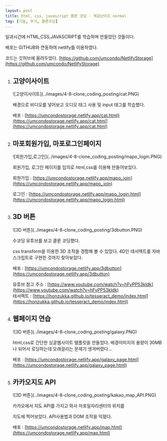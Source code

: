 ```yaml
---
layout: post
title: html, css, javascript 클론 코딩 - 체감난이도 normal
tag: [기술, 후기, 클론코딩]
---
```


일과시간에 HTML,CSS,JAVASCRIPT를 학습하며 만들었던 것들이다.

배포는 GITHUB와 연동하여 netlify를 이용하였다.

코드는 깃허브에 올려두었다. [https://github.com/umcondo/NetlifyStorage](https://github.com/umcondo/NetlifyStorage)

1.  <h2>고양이사이트</h2>
    ![고양이사이트](../images/4-8-clone_coding_posting/cat.PNG)

    배경으로 비디오를 넣어보고 오디오 태그 사용 및 input 태그를 학습했다.

    배포 : [https://umcondostorage.netlify.app/cat.html}(https://umcondostorage.netlify.app/cat.html](https://umcondostorage.netlify.app/cat.html)

2.  <h2>마포회원가입, 마포로그인페이지</h2>
    ![회원가입,로그인](../images/4-8-clone_coding_posting/mapo_login.PNG)

    회원가입, 로그인 페이지를 임의로 html,css를 이용해 만들어보았다.

    회원가입 : [https://umcondostorage.netlify.app/mapo_join](https://umcondostorage.netlify.app/mapo_join)

    로그인 : [https://umcondostorage.netlify.app/mapo_login.html](https://umcondostorage.netlify.app/mapo_login.html)

3.  <h2>3D 버튼</h2>
    ![3D 버튼](../images/4-8-clone_coding_posting/3dbutton.PNG)

    수코딩 유튜브를 보고 클론 코딩했다.

    css transform을 이용한 3D 조작을 경험해 볼 수 있었다. 4D인 테서렉트를 자바스크립트로 구현한 것까지 찾아보았다.

    배포 : [https://umcondostorage.netlify.app/3dbutton](https://umcondostorage.netlify.app/3dbutton)

    유튜브 참고 주소 : [https://www.youtube.com/watch?v=hFvPP53kldk](https://www.youtube.com/watch?v=hFvPP53kldk) <br>
    테서렉트 : [https://honzukka.github.io/tesseract_demo/index.html](https://honzukka.github.io/tesseract_demo/index.html)

4.  <h2>웹페이지 연습</h2>
    ![3D 버튼](../images/4-8-clone_coding_posting/galaxy.PNG)

    html,css로 간단한 싱글웹사이트 템플릿을 만들었다. 배경이미지의 용량이 30MB나 되어서 로딩하는데 오래걸리는 문제가 생겨버렸다...

    배포 : [https://umcondostorage.netlify.app/galaxy_page.html](https://umcondostorage.netlify.app/galaxy_page.html)

5.  <h2>카카오지도 API</h2>
    ![3D 버튼](../images/4-8-clone_coding_posting/kakao_map_API.PNG)

    카카오에서 지도 API를 가지고 와서 마포일자리센터의 위치를

    지도에 찍어보았다. API사용법과 DOM 조작을 익혔다.

    배포 : [https://umcondostorage.netlify.app/map.html](https://umcondostorage.netlify.app/map.html)
